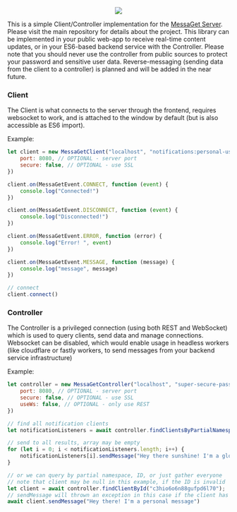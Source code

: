 <p align="center">
  <img src="https://i.imgur.com/7dtHykL.png" />
</p>

This is a simple Client/Controller implementation for the [MessaGet Server](https://github.com/messaget/messaget-server). Please visit the main repository for details about the project. This library can be implemented in your public web-app to receive real-time content updates, or in your ES6-based backend service with the Controller. Please note that you should never use the controller from public sources to protect your password and sensitive user data. Reverse-messaging (sending data from the client to a controller) is planned and will be added in the near future.

### Client
The Client is what connects to the server through the frontend, requires websocket to work, and is attached to the window by default (but is also accessible as ES6 import).

Example:
```javascript
let client = new MessaGetClient("localhost", "notifications:personal-user -oken", {
    port: 8080, // OPTIONAL - server port
    secure: false, // OPTIONAL - use SSL
})

client.on(MessaGetEvent.CONNECT, function (event) {
    console.log("Connected!")
})

client.on(MessaGetEvent.DISCONNECT, function (event) {
    console.log("Disconnected!")
})

client.on(MessaGetEvent.ERROR, function (error) {
    console.log("Error! ", event)
})

client.on(MessaGetEvent.MESSAGE, function (message) {
    console.log("message", message)
})

// connect
client.connect()
```

### Controller
The Controller is a privileged connection (using both REST and WebSocket) which is used to query clients, send data and manage connections. Websocket can be disabled, which would enable usage in headless workers (like cloudflare or fastly workers, to send messages from your backend service infrastructure)

Example:
```javascript
let controller = new MessaGetController("localhost", "super-secure-password", {
    port: 8080, // OPTIONAL - server port
    secure: false, // OPTIONAL - use SSL
    useWs: false, // OPTIONAL - only use REST
})

// find all notification clients
let notificationListeners = await controller.findClientsByPartialNamespace("notification:");

// send to all results, array may be empty
for (let i = 0; i < notificationListeners.length; i++) {
    notificationListeners[i].sendMessage("Hey there sunshine! I'm a global notification to all clients in the notification namespace!")
}

// or we can query by partial namespace, ID, or just gather everyone
// note that client may be null in this example, if the ID is invalid
let client = await controller.findClientById("c3hio6o6n88gufpd6l70");
// sendMessage will thrown an exception in this case if the client has disconnected between these function calls
await client.sendMessage("Hey there! I'm a personal message")
```